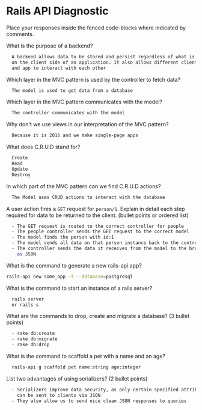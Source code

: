 # Rails API Diagnostic

Place your responses inside the fenced code-blocks where indicated by comments.


What is the purpose of a backend?

```bash
  A backend allows data to be stored and persist regardless of what is happening
  on the client side of an application. It also allows different clients using
  and app to interact with each other
```

Which layer in the MVC pattern is used by the controller to fetch data?

```bash
  The model is used to get data from a database
```

Which layer in the MVC pattern communicates with the model?

```bash
  The controller communicates with the model
```

Why don't we use views in our interpretation of the MVC pattern?

```bash
  Because it is 2016 and we make single-page apps
```

What does C.R.U.D stand for?

```bash
  Create
  Read
  Update
  Destroy
```

In which part of the MVC pattern can we find C.R.U.D actions?

```bash
  The Model uses CRUD actions to interact with the database
```

A user action fires a `GET` request for `person/1`. Explain in detail each step
required for data to be returned to the client. (bullet points or ordered list)

```bash
  - The GET request is routed to the correct controller for people
  - The people controller sends the GET request to the correct model
  - The model finds the person with id:1
  - The model sends all data on that person instance back to the controller
  - The controller sends the data it receives from the model to the browser
    as JSON
```

What is the command to generate a new rails-api app?

```bash
rails-api new some_app -T --database=postgresql
```

What is the command to start an instance of a rails server?

```bash
  rails server
  or rails s
```

What are the commands to drop, create and migrate a database? (3 bullet points)

```bash
  - rake db:create
  - rake db:migrate
  - rake db:drop
```

What is the command to scaffold a pet with a name and an age?

```bash
  rails-api g scaffold pet name:string age:integer
```

List two advantages of using serializers? (2 bullet points)

```bash
  - Serializers improve data security, as only certain specified attributes
    can be sent to clients via JSON
  - They also allow us to send nice clean JSON responses to queries
```
